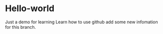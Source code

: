 # Hello-world
Just a demo for learning
Learn how to use github
add some new infomation for this branch.
